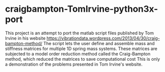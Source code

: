 # craigbampton-TomIrvine-python3x-port

This project is an attempt to port the matlab script files published by Tom Irvine in his website https://vibrationdata.wordpress.com/2013/04/30/craig-bampton-method/
The script lets the user define and assemble mass and stiffness matrices for multiple 1D spring mass systems. 
These matrices are subjected to a model order reduction method called the Craig-Bampton method, which reduced the matrices to save computational cost
This is only a demonstration of the problems presented in Tom Irvine's website.
